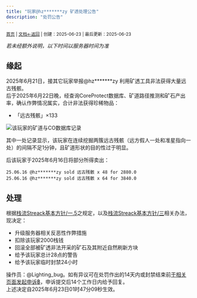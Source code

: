 ```yaml
---
title: "玩家@hz*******zy 矿透处理公告"
description: "处罚公告"
---
```

<small id="old_menu"><a href="/Streack/">首页</a> | <a href="/Streack/doc/">文档</a></small><small><a href="../../">←返回</a> |
 创建：2025-06-23 | 最后更新：2025-06-23</small><br>
 
*若未经额外说明，以下时间以服务器时间为准*

## 缘起
2025年6月21日，接其它玩家举报@hz*******zy 利用矿透工具非法获得大量远古残骸。<br>
后于2025年6月22日晚，经查询CoreProtect数据库、矿道路径推测和矿石产出率，确认作弊情况属实，合计非法获得珍稀物品：

* 「远古残骸」×133

![该玩家的矿道与CO数据库记录](https://s21.ax1x.com/2025/06/23/pVZfKLq.jpg "该玩家在连续挖掘两簇远古残骸（远方假人一处和准星指向一处）的间隔不足1分钟，且矿道形状的目的性过于明显。")

其中一处记录显示，该玩家在连续挖掘两簇远古残骸（远方假人一处和准星指向一处）的间隔不足1分钟，且矿道形状的目的性过于明显。

后该玩家于2025年6月16日将部分所得卖出：

```log
25.06.16 @hz*******zy sold 远古残骸 x 48 for 2880.0
25.06.16 @hz*******zy sold 远古残骸 x 64 for 3840.0
```

## 处理

根据[栈流Streack基本方针/一.5](https://kdxiaoyi.top/Streack/doc/policy/rule/#%E4%B8%80%E6%9C%8D%E5%8A%A1%E5%99%A8)之规定，以及[栈流Streack基本方针/三](https://kdxiaoyi.top/Streack/doc/policy/rule/#%E4%B8%89%E5%A4%84%E7%90%86%E5%8A%9E%E6%B3%95)相关办法，现决定：

* 升级服务器相关反恶性作弊措施
* 扣除该玩家2000栈钱
* 回滚全部被矿透非法开采的矿石及其附近自然刷新方块
* 给予该玩家总计28点的警告
* 给予该玩家临时封禁24小时

操作员：@Lighting_bug。如有异议可在处罚作出的14天内或封禁结束前[于相关页面发起申诉฿](http://kdxiaoyi.top/Streack/#issue)，申诉提交后14个工作日内给予回复。<br>
上述决定自2025年6月23日01时47分09秒生效。

<script src="https://rs.kdxiaoyi.top/res/scripts/js/sober@1.0.6.min.js"></script><script src="https://kdxiaoyi.top/Streack/_page/js/pmd.js"></script><script src="https://rs.kdxiaoyi.top/res/scripts/js/pmd-reRender.min.js"></script>